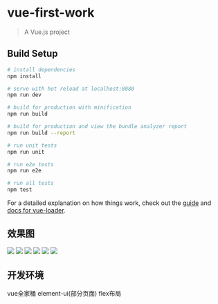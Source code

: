 # vue-first-work

> A Vue.js project

## Build Setup

``` bash
# install dependencies
npm install

# serve with hot reload at localhost:8080
npm run dev

# build for production with minification
npm run build

# build for production and view the bundle analyzer report
npm run build --report

# run unit tests
npm run unit

# run e2e tests
npm run e2e

# run all tests
npm test
```

For a detailed explanation on how things work, check out the [guide](http://vuejs-templates.github.io/webpack/) and [docs for vue-loader](http://vuejs.github.io/vue-loader).


效果图
------
![](https://github.com/18281578906/Take-out-food-System-Vue-project-/blob/master/static/%E6%95%88%E6%9E%9C%E5%9B%BE/index.png)
![](https://github.com/18281578906/Take-out-food-System-Vue-project-/blob/master/static/%E6%95%88%E6%9E%9C%E5%9B%BE/shop.png)
![](https://github.com/18281578906/Take-out-food-System-Vue-project-/blob/master/static/%E6%95%88%E6%9E%9C%E5%9B%BE/cart.png)
![](https://github.com/18281578906/Take-out-food-System-Vue-project-/blob/master/static/%E6%95%88%E6%9E%9C%E5%9B%BE/home.png)
![](https://github.com/18281578906/Take-out-food-System-Vue-project-/blob/master/static/%E6%95%88%E6%9E%9C%E5%9B%BE/login.png)
![](https://github.com/18281578906/Take-out-food-System-Vue-project-/blob/master/static/%E6%95%88%E6%9E%9C%E5%9B%BE/register.png)



开发环境
------
vue全家桶
element-ui(部分页面)
flex布局
